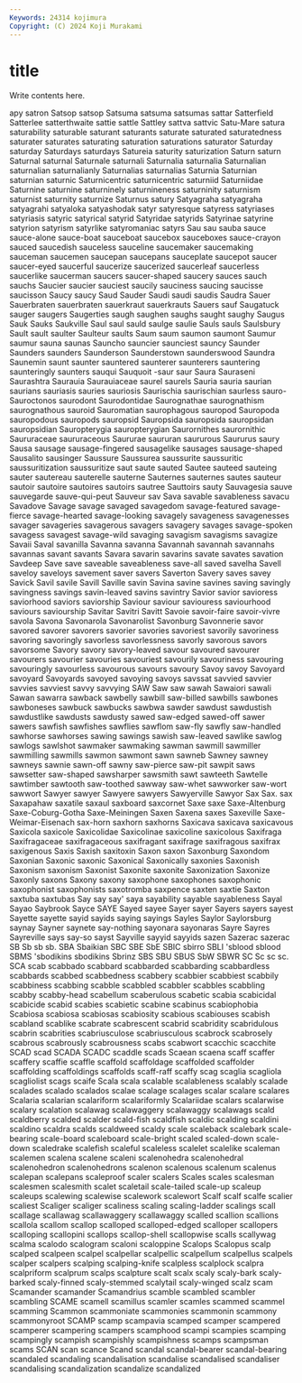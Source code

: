 ```yaml
---
Keywords: 24314 kojimura
Copyright: (C) 2024 Koji Murakami
---
```


# title

Write contents here.



apy satron Satsop satsop Satsuma satsuma satsumas sattar Satterfield
Satterlee satterthwaite sattie sattle Sattley sattva sattvic Satu-Mare satura saturability
saturable saturant saturants saturate saturated saturatedness saturater saturates saturating saturation
saturations saturator Saturday saturday Saturdays saturdays Satureia saturity saturization Saturn
saturn Saturnal saturnal Saturnale saturnali Saturnalia saturnalia Saturnalian saturnalian saturnalianly
Saturnalias saturnalias Saturnia Saturnian saturnian saturnic Saturnicentric saturnicentric saturniid Saturniidae
Saturnine saturnine saturninely saturnineness saturninity saturnism saturnist saturnity saturnize Saturnus
satury Satyagraha satyagraha satyagrahi satyaloka satyashodak satyr satyresque satyress satyriases
satyriasis satyric satyrical satyrid Satyridae satyrids Satyrinae satyrine satyrion satyrism
satyrlike satyromaniac satyrs Sau sau sauba sauce sauce-alone sauce-boat sauceboat
saucebox sauceboxes sauce-crayon sauced saucedish sauceless sauceline saucemaker saucemaking sauceman
saucemen saucepan saucepans sauceplate saucepot saucer saucer-eyed saucerful saucerize saucerized
saucerleaf saucerless saucerlike saucerman saucers saucer-shaped saucery sauces sauch sauchs
Saucier saucier sauciest saucily sauciness saucing saucisse saucisson Saucy saucy
Saud Sauder Saudi saudi saudis Saudra Sauer Sauerbraten sauerbraten sauerkraut
sauerkrauts Sauers sauf Saugatuck sauger saugers Saugerties saugh saughen saughs
saught saughy Saugus Sauk Sauks Saukville Saul saul sauld saulge
saulie Sauls sauls Saulsbury Sault sault saulter Saulteur saults Saum
saum saumon saumont Saumur saumur sauna saunas Sauncho sauncier saunciest
sauncy Saunder Saunders saunders Saunderson Saunderstown saunderswood Saundra Saunemin saunt
saunter sauntered saunterer saunterers sauntering saunteringly saunters sauqui Sauquoit -saur
saur Saura Sauraseni Saurashtra Saurauia Saurauiaceae saurel saurels Sauria sauria
saurian saurians sauriasis sauries sauriosis Saurischia saurischian saurless sauro- Sauroctonos
saurodont Saurodontidae Saurognathae saurognathism saurognathous sauroid Sauromatian saurophagous sauropod Sauropoda
sauropodous sauropods sauropsid Sauropsida sauropsida sauropsidan sauropsidian Sauropterygia sauropterygian Saurornithes
saurornithic Saururaceae saururaceous Saururae saururan saururous Saururus saury Sausa sausage
sausage-fingered sausagelike sausages sausage-shaped Sausalito sausinger Saussure Saussurea saussurite saussuritic
saussuritization saussuritize saut saute sauted Sautee sauteed sauteing sauter sautereau
sauterelle sauterne Sauternes sauternes sautes sauteur sautoir sautoire sautoires sautoirs
sautree Sauttoirs sauty Sauvagesia sauve sauvegarde sauve-qui-peut Sauveur sav Sava
savable savableness savacu Savadove Savage savage savaged savagedom savage-featured savage-fierce
savage-hearted savage-looking savagely savageness savagenesses savager savageries savagerous savagers savagery
savages savage-spoken savagess savagest savage-wild savaging savagism savagisms savagize Savaii
Saval savanilla Savanna savanna Savannah savannah savannahs savannas savant savants
Savara savarin savarins savate savates savation Savdeep Save save saveable
saveableness save-all saved savelha Savell saveloy saveloys savement saver savers
Saverton Savery saves savey Savick Savil savile Savill Saville savin
Savina savine savines saving savingly savingness savings savin-leaved savins savintry
Savior savior savioress saviorhood saviors saviorship Saviour saviour saviouress saviourhood
saviours saviourship Savitar Savitri Savitt Savoie savoir-faire savoir-vivre savola Savona
Savonarola Savonarolist Savonburg Savonnerie savor savored savorer savorers savorier savories
savoriest savorily savoriness savoring savoringly savorless savorlessness savorly savorous savors
savorsome Savory savory savory-leaved savour savoured savourer savourers savourier savouries
savouriest savourily savouriness savouring savouringly savourless savourous savours savoury Savoy
savoy Savoyard savoyard Savoyards savoyed savoying savoys savssat savvied savvier
savvies savviest savvy savvying SAW Saw saw sawah Sawaiori sawali
Sawan sawarra sawback sawbelly sawbill saw-billed sawbills sawbones sawboneses sawbuck
sawbucks sawbwa sawder sawdust sawdustish sawdustlike sawdusts sawdusty sawed saw-edged
sawed-off sawer sawers sawfish sawfishes sawflies sawflom saw-fly sawfly saw-handled
sawhorse sawhorses sawing sawings sawish saw-leaved sawlike sawlog sawlogs sawlshot
sawmaker sawmaking sawman sawmill sawmiller sawmilling sawmills sawmon sawmont sawn
sawneb Sawney sawney sawneys sawnie sawn-off sawny saw-pierce saw-pit sawpit
saws sawsetter saw-shaped sawsharper sawsmith sawt sawteeth Sawtelle sawtimber sawtooth
saw-toothed sawway saw-whet sawworker saw-wort sawwort Sawyer sawyer Sawyere sawyers
Sawyerville Sawyor Sax Sax. sax Saxapahaw saxatile saxaul saxboard saxcornet
Saxe saxe Saxe-Altenburg Saxe-Coburg-Gotha Saxe-Meiningen Saxen Saxena saxes Saxeville Saxe-Weimar-Eisenach
sax-horn saxhorn saxhorns Saxicava saxicava saxicavous Saxicola saxicole Saxicolidae Saxicolinae
saxicoline saxicolous Saxifraga Saxifragaceae saxifragaceous saxifragant saxifrage saxifragous saxifrax saxigenous
Saxis Saxish saxitoxin Saxon saxon Saxonburg Saxondom Saxonian Saxonic saxonic
Saxonical Saxonically saxonies Saxonish Saxonism saxonism Saxonist Saxonite saxonite Saxonization
Saxonize Saxonly saxons Saxony saxony saxophone saxophones saxophonic saxophonist saxophonists
saxotromba saxpence saxten saxtie Saxton saxtuba saxtubas Say say say'
saya sayability sayable sayableness Sayal Sayao Saybrook Sayce SAYE Sayed
sayee Sayer sayer Sayers sayers sayest Sayette sayette sayid sayids
saying sayings Sayles Saylor Saylorsburg saynay Sayner saynete say-nothing sayonara
sayonaras Sayre Sayres Sayreville says say-so sayst Sayville sayyid sayyids
sazen Sazerac sazerac SB Sb sb sb. SBA Sbaikian SBC
SBE SbE SBIC sbirro SBLI 'sblood sblood SBMS 'sbodikins sbodikins
Sbrinz SBS SBU SBUS SbW SBWR SC Sc sc sc.
SCA scab scabbado scabbard scabbarded scabbarding scabbardless scabbards scabbed scabbedness
scabbery scabbier scabbiest scabbily scabbiness scabbing scabble scabbled scabbler scabbles
scabbling scabby scabby-head scabellum scaberulous scabetic scabia scabicidal scabicide scabid
scabies scabietic scabine scabinus scabiophobia Scabiosa scabiosa scabiosas scabiosity scabious
scabiouses scabish scabland scablike scabrate scabrescent scabrid scabridity scabridulous scabrin
scabrities scabriusculose scabriusculous scabrock scabrosely scabrous scabrously scabrousness scabs scabwort
scacchic scacchite SCAD scad SCADA SCADC scaddle scads Scaean scaena
scaff scaffer scaffery scaffie scaffle scaffold scaffoldage scaffolded scaffolder scaffolding
scaffoldings scaffolds scaff-raff scaffy scag scaglia scagliola scagliolist scags scaife
Scala scala scalable scalableness scalably scalade scalades scalado scalados scalae
scalage scalages scalar scalare scalares Scalaria scalarian scalariform scalariformly Scalariidae
scalars scalarwise scalary scalation scalawag scalawaggery scalawaggy scalawags scald scaldberry
scalded scalder scald-fish scaldfish scaldic scalding scaldini scaldino scaldra scalds
scaldweed scaldy scale scaleback scalebark scale-bearing scale-board scaleboard scale-bright scaled
scaled-down scale-down scaledrake scalefish scaleful scaleless scalelet scalelike scaleman scalemen
scalena scalene scaleni scalenohedra scalenohedral scalenohedron scalenohedrons scalenon scalenous scalenum
scalenus scalepan scalepans scaleproof scaler scalers Scales scales scalesman scalesmen
scalesmith scalet scaletail scale-tailed scale-up scaleup scaleups scalewing scalewise scalework
scalewort Scalf scalf scalfe scalier scaliest Scaliger scaliger scaliness scaling
scaling-ladder scalings scall scallage scallawag scallawaggery scallawaggy scalled scallion scallions
scallola scallom scallop scalloped scalloped-edged scalloper scallopers scalloping scallopini scallops
scallop-shell scallopwise scalls scallywag scalma scalodo scalogram scaloni scaloppine Scalops
Scalopus scalp scalped scalpeen scalpel scalpellar scalpellic scalpellum scalpellus scalpels
scalper scalpers scalping scalping-knife scalpless scalplock scalpra scalpriform scalprum scalps
scalpture scalt scalx scaly scaly-bark scaly-barked scaly-finned scaly-stemmed scalytail scaly-winged
scalz scam Scamander scamander Scamandrius scamble scambled scambler scambling SCAME
scamell scamillus scamler scamles scammed scammel scamming Scammon scammoniate scammonies
scammonin scammony scammonyroot SCAMP scamp scampavia scamped scamper scampered scamperer
scampering scampers scamphood scampi scampies scamping scampingly scampish scampishly scampishness
scamps scampsman scams SCAN scan scance Scand scandal scandal-bearer scandal-bearing
scandaled scandaling scandalisation scandalise scandalised scandaliser scandalising scandalization scandalize scandalized

